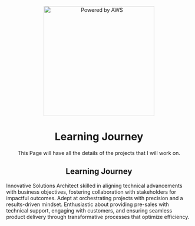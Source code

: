 <div align="center">
  <img src="https://logos-world.net/wp-content/uploads/2021/08/Amazon-Web-Services-AWS-Logo.png" alt="Powered by AWS" width="300">

  # Learning Journey

  <p>This Page will have all the details of the projects that I will work on.</p>
</div>

<div align="center">
  
  ## Learning Journey
  
</div>
<div align="left">
<p>Innovative Solutions Architect skilled in aligning technical advancements with business objectives, fostering collaboration with stakeholders for impactful outcomes. Adept at orchestrating projects with precision and a results-driven mindset. Enthusiastic about providing pre-sales with technical support, engaging with customers, and ensuring seamless product delivery through transformative processes that optimize efficiency.</p>  

</div>
  



